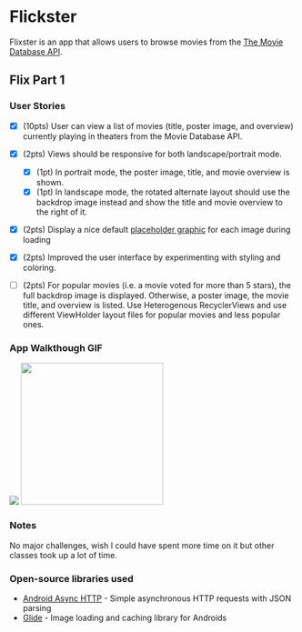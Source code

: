 # Flickster

Flixster is an app that allows users to browse movies from the [The Movie Database API](http://docs.themoviedb.apiary.io/#).


## Flix Part 1

### User Stories

- [x] (10pts) User can view a list of movies (title, poster image, and overview) currently playing in theaters from the Movie Database API.

- [x] (2pts) Views should be responsive for both landscape/portrait mode.
   - [x] (1pt) In portrait mode, the poster image, title, and movie overview is shown.
   - [x] (1pt) In landscape mode, the rotated alternate layout should use the backdrop image instead and show the title and movie overview to the right of it.

- [x] (2pts) Display a nice default [placeholder graphic](https://guides.codepath.org/android/Displaying-Images-with-the-Glide-Library#advanced-usage) for each image during loading
- [x] (2pts) Improved the user interface by experimenting with styling and coloring.
- [ ] (2pts) For popular movies (i.e. a movie voted for more than 5 stars), the full backdrop image is displayed. Otherwise, a poster image, the movie title, and overview is listed. Use Heterogenous RecyclerViews and use different ViewHolder layout files for popular movies and less popular ones.

### App Walkthough GIF

![](https://i.imgur.com/yfvtGsP.gif)
<img src="https://i.imgur.com/yfvtGsP.gif" width=250><br>

### Notes
No major challenges, wish I could have spent more time on it but other classes took up a lot of time.

### Open-source libraries used

- [Android Async HTTP](https://github.com/codepath/CPAsyncHttpClient) - Simple asynchronous HTTP requests with JSON parsing
- [Glide](https://github.com/bumptech/glide) - Image loading and caching library for Androids

